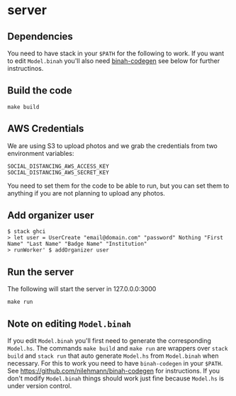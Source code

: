 # server

## Dependencies

You need to have stack in your `$PATH` for the following to work. If you want to edit `Model.binah` you'll also need [binah-codegen](https://github.com/nilehmann/binah-codegen) see below for further instructinos.

## Build the code

```
make build
```

## AWS Credentials

We are using S3 to upload photos and we grab the credentials from two environment variables:

```
SOCIAL_DISTANCING_AWS_ACCESS_KEY
SOCIAL_DISTANCING_AWS_SECRET_KEY
```

You need to set them for the code to be able to run, but you can set them to anything if you are not planning to upload any photos.

## Add organizer user

```
$ stack ghci
> let user = UserCreate "email@domain.com" "password" Nothing "First Name" "Last Name" "Badge Name" "Institution"
> runWorker' $ addOrganizer user
```

## Run the server

The following will start the server in 127.0.0.0:3000

```
make run
```

## Note on editing `Model.binah`

If you edit `Model.binah` you'll first need to generate the corresponding `Model.hs`. The commands `make build` and `make run` are wrappers over `stack build` and `stack run` that auto generate `Model.hs` from `Model.binah` when necessary. For this to work you need to have `binah-codegen` in your `$PATH`. See https://github.com/nilehmann/binah-codegen for instructions. If you don't modify `Model.binah` things should work just fine because `Model.hs` is under version control.

